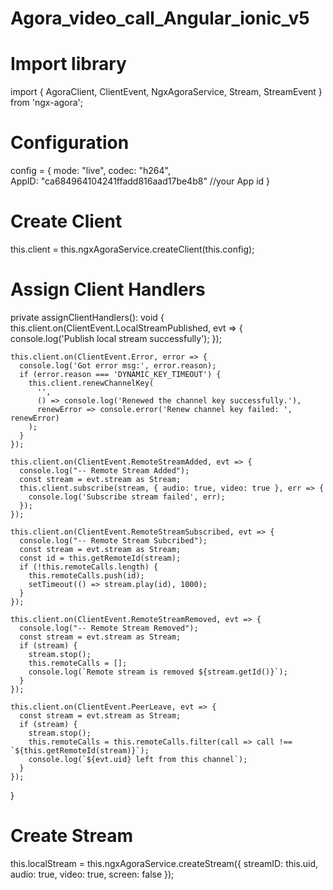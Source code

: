 # Agora_video_call_Angular_ionic_v5

# Import library

import { AgoraClient, ClientEvent, NgxAgoraService, Stream, StreamEvent } from 'ngx-agora';

# Configuration

 config = {
    mode: "live",
    codec: "h264",   
    AppID: "ca684964104241ffadd816aad17be4b8" //your App id
 }

# Create Client

  this.client = this.ngxAgoraService.createClient(this.config);
  
# Assign Client Handlers
private assignClientHandlers(): void {
    this.client.on(ClientEvent.LocalStreamPublished, evt => {
      console.log('Publish local stream successfully');
    });

    this.client.on(ClientEvent.Error, error => {
      console.log('Got error msg:', error.reason);
      if (error.reason === 'DYNAMIC_KEY_TIMEOUT') {
        this.client.renewChannelKey(
          '',
          () => console.log('Renewed the channel key successfully.'),
          renewError => console.error('Renew channel key failed: ', renewError)
        );
      }
    });

    this.client.on(ClientEvent.RemoteStreamAdded, evt => {
      console.log("-- Remote Stream Added");
      const stream = evt.stream as Stream;
      this.client.subscribe(stream, { audio: true, video: true }, err => {
        console.log('Subscribe stream failed', err);
      });
    });

    this.client.on(ClientEvent.RemoteStreamSubscribed, evt => {
      console.log("-- Remote Stream Subcribed");
      const stream = evt.stream as Stream;
      const id = this.getRemoteId(stream);
      if (!this.remoteCalls.length) {
        this.remoteCalls.push(id);
        setTimeout(() => stream.play(id), 1000);
      }
    });

    this.client.on(ClientEvent.RemoteStreamRemoved, evt => {
      console.log("-- Remote Stream Removed");
      const stream = evt.stream as Stream;
      if (stream) {
        stream.stop();
        this.remoteCalls = [];
        console.log(`Remote stream is removed ${stream.getId()}`);
      }
    });

    this.client.on(ClientEvent.PeerLeave, evt => {
      const stream = evt.stream as Stream;
      if (stream) {
        stream.stop();
        this.remoteCalls = this.remoteCalls.filter(call => call !== `${this.getRemoteId(stream)}`);
        console.log(`${evt.uid} left from this channel`);
      }
    });
  }
  
  # Create Stream
  
  this.localStream = this.ngxAgoraService.createStream({ streamID: this.uid, audio: true, video: true, screen: false });
